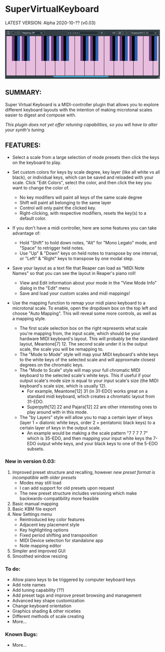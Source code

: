 # SuperVirtualKeyboard

LATEST VERSION: Alpha 2020-10-?? (v0.03)

![SuperVirtualKeyboard Preview](/Resources/SVK-SuperPyth22-Preview.png)

## SUMMARY:

Super Virtual Keyboard is a MIDI-controller plugin that allows you to explore different keyboard layouts with the intention of making microtonal scales easier to digest and compose with.

*This plugin does not yet offer retuning capabilities, so you will have to alter your synth's tuning.*

## FEATURES:
* Select a scale from a large selection of mode presets then click the keys on the keyboard to play.

* Set custom colors for keys by scale degree, key layer (like all white vs all black), or individual keys, which can be saved and reloaded with your scale. Click "Edit Colors", select the color, and then click the key you want to change the color of.
  * No key modifiers will paint all keys of the same scale degree
  * Shift will paint all belonging to the same layer
  * Control will only paint the clicked key.
  * Right-clicking, with respective modifiers, resets the key(s) to a default color.

* If you don't have a midi controller, here are some features you can take advantage of:
  * Hold "Shift" to hold down notes, "Alt" for "Mono Legato" mode, and "Space" to retrigger held notes.
  * Use "Up" & "Down" keys on held notes to transpose by one interval, or "Left" & "Right" keys to transpose by one modal step. 

* Save your layout as a text file that Reaper can load as "MIDI Note Names" so that you can see the layout in Reaper's piano roll!    
  * View and Edit information about your mode in the "View Mode Info" dialog in the "Edit" menu
  * Save and load your custom scales and midi mappings!

* Use the mapping function to remap your midi piano keyboard to a microtonal scale. To enable, open the dropdown box on the top left and choose "Auto Mapping". This will reveal some more controls, as well as a mapping style.
  * The first scale selection box on the right represents what scale you're mapping from, the input scale, which should be your hardware MIDI keyboard's layout. This will probably be the standard layout, Meantone[7] 12. The second scale under it is the output scale, the scale you will be remapping to.
  * The "Mode to Mode" style will map your MIDI keyboard's white keys to the white keys of the selected scale and will approxmate closest degrees on the chromatic keys.
  * The "Mode to Scale" style will map your full chromatic MIDI keyboard to the selected scale's white keys. This if useful if your output scale's mode size is equal to your input scale's size (the MIDI keyboard's scale size, which is usually 12).
    * For example, Meantone[12] 31 (in 31-EDO) works great on a standard midi keyboard, which creates a chromatic layout from 31-EDO.
    * Superpyth[12] 22 and Pajara[12] 22 are other interesting ones to play around with in this mode.
  * The "by Layers" style will allow you to map a certain layer of keys (layer 1 = diatonic white keys, order 2 = pentatonic black keys) to a certain layer of keys in the output scale.
    * An example would be making a the scale pattern "7 7 7 7 7" which is 35-EDO, and then mapping your input white keys the 7-EDO output white keys, and your black keys to one of the 5-EDO subsets.

### New in version 0.03:
1. Improved preset structure and recalling, however *new preset format is incompatible with older presets*
   * Modes may still load
   * I can add support for old presets upon request
   * The new preset structure includes versioning which make backwards-compatibility more feasible
1. Basic manual mapping
1. Basic KBM file export
1. New Settings menu
   * Reintroduced key color features
   * Adjacent key placement style
   * Key highlighting options
   * Fixed period shifting and transposition
   * MIDI Device selection for standalone app
   * Note mapping editor
1. Simpler and improved GUI
1. Smoothed window resizing

### To do:
* Allow piano keys to be triggered by computer keyboard keys
* Add note names
* Add tuning capability (??)
* Add preset tags and improve preset browsing and management
* Advanced key shape customization
* Change keyboard orientation
* Graphics shading & other niceties
* Different methods of scale creating
* More...

### Known Bugs:
 - More...
